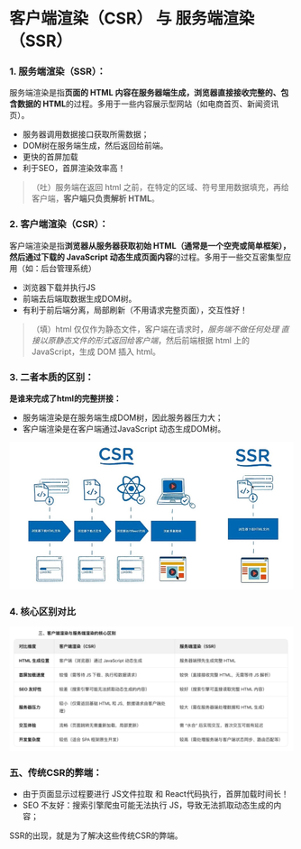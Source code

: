 # 客户端渲染（CSR） 与 服务端渲染（SSR）

### 1. 服务端渲染（SSR）：
服务端渲染是指**页面的 HTML 内容在服务器端生成，浏览器直接接收完整的、包含数据的 HTML**的过程。多用于一些内容展示型网站（如电商首页、新闻资讯页）。

* 服务器调用数据接口获取所需数据；
* DOM树在服务端生成，然后返回给前端。
* 更快的首屏加载
* 利于SEO，首屏渲染效率高！
> （吐）服务端在返回 html 之前，在特定的区域、符号里用数据填充，再给客户端，**客户端只负责解析 HTML**。


### 2. 客户端渲染（CSR）：
客户端渲染是指**浏览器从服务器获取初始 HTML（通常是一个空壳或简单框架），然后通过下载的 JavaScript 动态生成页面内容**的过程。多用于一些交互密集型应用（如：后台管理系统）

* 浏览器下载并执行JS
* 前端去后端取数据生成DOM树。
* 有利于前后端分离，局部刷新（不用请求完整页面），交互性好！

> （填）html 仅仅作为静态文件，客户端在请求时，*服务端不做任何处理 直接以原静态文件的形式返回给客户端*，然后前端根据 html 上的 JavaScript，生成 DOM 插入 html。


### 3. 二者本质的区别：
**是谁来完成了html的完整拼接：**
* 服务端渲染是在服务端生成DOM树，因此服务器压力大；
* 客户端渲染是在客户端通过JavaScript 动态生成DOM树。

![](./icon/render.jpg)

### 4. 核心区别对比
![](./icon/csr与ssr.jpg)


### 五、传统CSR的弊端：
* 由于页面显示过程要进行 JS文件拉取 和 React代码执行，首屏加载时间长！
* SEO 不友好：搜索引擎爬虫可能无法执行 JS，导致无法抓取动态生成的内容；


SSR的出现，就是为了解决这些传统CSR的弊端。


